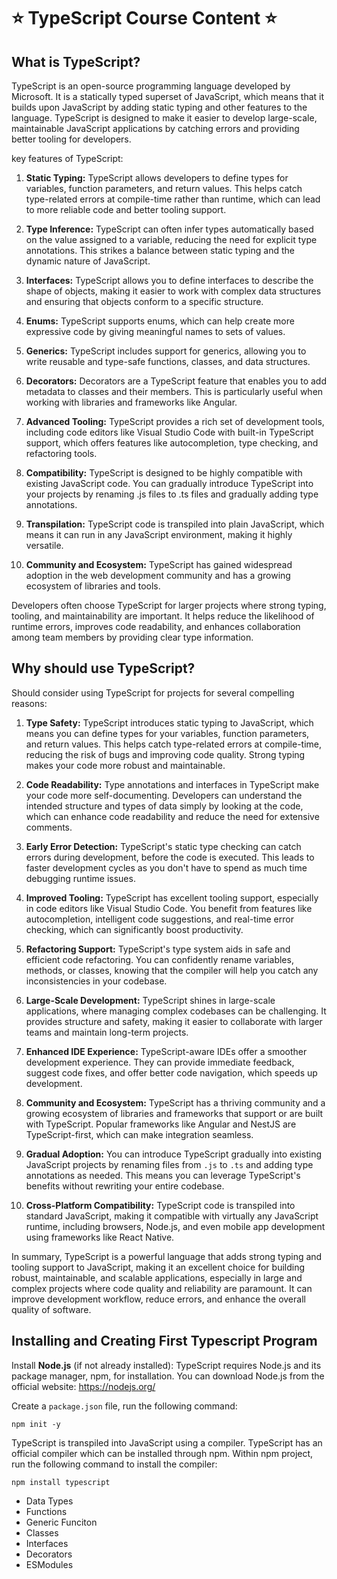 # ⭐️ TypeScript Course Content ⭐️

## What is TypeScript?

TypeScript is an open-source programming language developed by Microsoft. It is a statically typed superset of JavaScript, which means that it builds upon JavaScript by adding static typing and other features to the language. TypeScript is designed to make it easier to develop large-scale, maintainable JavaScript applications by catching errors and providing better tooling for developers.

key features of TypeScript:

1. **Static Typing:** TypeScript allows developers to define types for variables, function parameters, and return values. This helps catch type-related errors at compile-time rather than runtime, which can lead to more reliable code and better tooling support.

2. **Type Inference:** TypeScript can often infer types automatically based on the value assigned to a variable, reducing the need for explicit type annotations. This strikes a balance between static typing and the dynamic nature of JavaScript.

3. **Interfaces:** TypeScript allows you to define interfaces to describe the shape of objects, making it easier to work with complex data structures and ensuring that objects conform to a specific structure.

4. **Enums:** TypeScript supports enums, which can help create more expressive code by giving meaningful names to sets of values.

5. **Generics:** TypeScript includes support for generics, allowing you to write reusable and type-safe functions, classes, and data structures.

6. **Decorators:** Decorators are a TypeScript feature that enables you to add metadata to classes and their members. This is particularly useful when working with libraries and frameworks like Angular.

7. **Advanced Tooling:** TypeScript provides a rich set of development tools, including code editors like Visual Studio Code with built-in TypeScript support, which offers features like autocompletion, type checking, and refactoring tools.

8. **Compatibility:** TypeScript is designed to be highly compatible with existing JavaScript code. You can gradually introduce TypeScript into your projects by renaming .js files to .ts files and gradually adding type annotations.

9. **Transpilation:** TypeScript code is transpiled into plain JavaScript, which means it can run in any JavaScript environment, making it highly versatile.

10. **Community and Ecosystem:** TypeScript has gained widespread adoption in the web development community and has a growing ecosystem of libraries and tools.

Developers often choose TypeScript for larger projects where strong typing, tooling, and maintainability are important. It helps reduce the likelihood of runtime errors, improves code readability, and enhances collaboration among team members by providing clear type information.

## Why should use TypeScript?

Should consider using TypeScript for projects for several compelling reasons:

1. **Type Safety:** TypeScript introduces static typing to JavaScript, which means you can define types for your variables, function parameters, and return values. This helps catch type-related errors at compile-time, reducing the risk of bugs and improving code quality. Strong typing makes your code more robust and maintainable.

2. **Code Readability:** Type annotations and interfaces in TypeScript make your code more self-documenting. Developers can understand the intended structure and types of data simply by looking at the code, which can enhance code readability and reduce the need for extensive comments.

3. **Early Error Detection:** TypeScript's static type checking can catch errors during development, before the code is executed. This leads to faster development cycles as you don't have to spend as much time debugging runtime issues.

4. **Improved Tooling:** TypeScript has excellent tooling support, especially in code editors like Visual Studio Code. You benefit from features like autocompletion, intelligent code suggestions, and real-time error checking, which can significantly boost productivity.

5. **Refactoring Support:** TypeScript's type system aids in safe and efficient code refactoring. You can confidently rename variables, methods, or classes, knowing that the compiler will help you catch any inconsistencies in your codebase.

6. **Large-Scale Development:** TypeScript shines in large-scale applications, where managing complex codebases can be challenging. It provides structure and safety, making it easier to collaborate with larger teams and maintain long-term projects.

7. **Enhanced IDE Experience:** TypeScript-aware IDEs offer a smoother development experience. They can provide immediate feedback, suggest code fixes, and offer better code navigation, which speeds up development.

8. **Community and Ecosystem:** TypeScript has a thriving community and a growing ecosystem of libraries and frameworks that support or are built with TypeScript. Popular frameworks like Angular and NestJS are TypeScript-first, which can make integration seamless.

9. **Gradual Adoption:** You can introduce TypeScript gradually into existing JavaScript projects by renaming files from `.js` to `.ts` and adding type annotations as needed. This means you can leverage TypeScript's benefits without rewriting your entire codebase.

10. **Cross-Platform Compatibility:** TypeScript code is transpiled into standard JavaScript, making it compatible with virtually any JavaScript runtime, including browsers, Node.js, and even mobile app development using frameworks like React Native.

In summary, TypeScript is a powerful language that adds strong typing and tooling support to JavaScript, making it an excellent choice for building robust, maintainable, and scalable applications, especially in large and complex projects where code quality and reliability are paramount. It can improve development workflow, reduce errors, and enhance the overall quality of software.

## Installing and Creating First Typescript Program

Install **Node.js** (if not already installed):
TypeScript requires Node.js and its package manager, npm, for installation. You can download Node.js from the official website: https://nodejs.org/

Create a `package.json` file, run the following command:

`npm init -y`

TypeScript is transpiled into JavaScript using a compiler. TypeScript has an official compiler which can be installed through npm. Within npm project, run the following command to install the compiler:

`npm install typescript`

- Data Types
- Functions
- Generic Funciton
- Classes
- Interfaces
- Decorators
- ESModules
